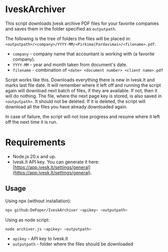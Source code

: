 # IveskArchiver
This script downloads Įvesk archive PDF files for your favorite companies and saves them in the folder specified as `outputpath`.

The following is the tree of folders the files will be placed in: `<outputpath>/<company>/YYYY-MM/<Pirkima|Pardavimai>/<filename>.pdf`.
* `company` - company name that accountant is working with (a favorite company).
* `YYYY-MM` - year and month taken from document's date.
* `filename` - combination of `<date> <document number> <client name>.pdf`

Script works like this. Downloads everything there is new in Ivesk.lt and marks last file date. It will remember where it left off and running the script again will download next batch of files, if they are available. If not, then it will do nothing.
The file, where the next page key is stored, is also saved in `<outputpath>`. It should not be deleted. If it is deleted, the script will download all the files you have already downloaded again.

In case of failure, the script will not lose progress and resume where it left off the next time it is run.

# Requirements
* Node.js 20.x and up.
* Ivesk.lt API key. You can generate it here: [https://app.ivesk.lt/settings/general](https://app.ivesk.lt/settings/general).

## Usage
Using npx (without installation):
```bash
npx github:DePaper/IveskArchiver <apikey> <outputpath>
```

Using as node script:
```bash
node archiver.js <apikey> <outputpath>
```

* `apikey` - API key to Ivesk.lt
* `outputpath` - folder where the files should be downloaded
